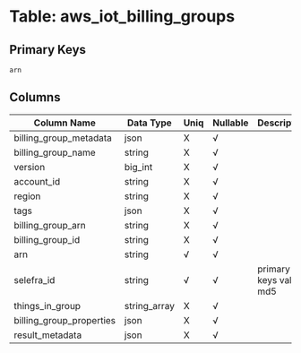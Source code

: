 # Table: aws_iot_billing_groups

## Primary Keys 

```
arn
```


## Columns 

|  Column Name   |  Data Type  | Uniq | Nullable | Description | 
|  ----  | ----  | ----  | ----  | ---- | 
| billing_group_metadata | json | X | √ |  | 
| billing_group_name | string | X | √ |  | 
| version | big_int | X | √ |  | 
| account_id | string | X | √ |  | 
| region | string | X | √ |  | 
| tags | json | X | √ |  | 
| billing_group_arn | string | X | √ |  | 
| billing_group_id | string | X | √ |  | 
| arn | string | √ | √ |  | 
| selefra_id | string | √ | √ | primary keys value md5 | 
| things_in_group | string_array | X | √ |  | 
| billing_group_properties | json | X | √ |  | 
| result_metadata | json | X | √ |  | 


